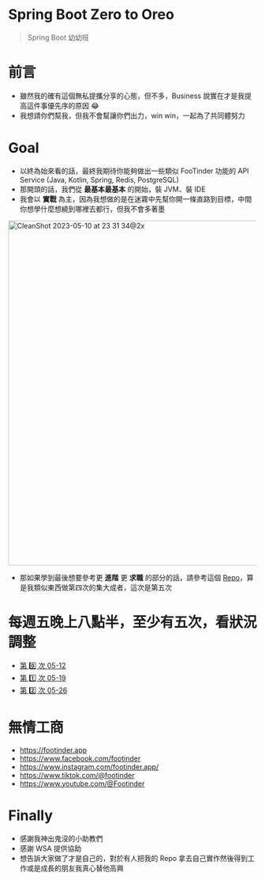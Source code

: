 # Spring Boot Zero to Oreo
> Spring Boot 幼幼班

# 前言
* 雖然我的確有這個無私提攜分享的心態，但不多，Business 說實在才是我提高這件事優先序的原因 😂
* 我想請你們幫我，但我不會幫讓你們出力，win win，一起為了共同體努力

# Goal
* 以終為始來看的話，最終我期待你能夠做出一些類似 FooTinder 功能的 API Service (Java, Kotlin, Spring, Redis, PostgreSQL)
* 那開頭的話，我們從 **最基本最基本** 的開始，裝 JVM、裝 IDE
* 我會以 **實戰** 為主，因為我想做的是在迷霧中先幫你開一條直路到目標，中間你想學什麼想繞到哪裡去都行，但我不會多著墨
<img width="698" alt="CleanShot 2023-05-10 at 23 31 34@2x" src="https://github.com/PureFuncInc/spring-boot-zero-to-oreo/assets/6296280/088a4c41-a828-4fb6-b6ff-4dd22c615159">

* 那如果學到最後想要參考更 **進階** 更 **求職** 的部分的話，請參考這個 [Repo](https://github.com/PureFuncInc/pure-backend-practice)，算是我類似東西做第四次的集大成者，這次是第五次

# 每週五晚上八點半，至少有五次，看狀況調整
* [第 0️⃣ 次 05-12](https://miro.com/app/board/uXjVMJXYaeQ=/?share_link_id=555873641409)
* [第 1️⃣ 次 05-19](https://miro.com/app/board/uXjVMHYVGLI=/?share_link_id=282914156887)
* [第 2️⃣ 次 05-26](https://miro.com/app/board/uXjVME04qk4=/?share_link_id=994248907426)

# 無情工商
* https://footinder.app
* https://www.facebook.com/footinder
* https://www.instagram.com/footinder.app/
* https://www.tiktok.com/@footinder
* https://www.youtube.com/@Footinder

# Finally
* 感謝我神出鬼沒的小助教們
* 感謝 WSA 提供協助
* 想告訴大家做了才是自己的，對於有人把我的 Repo 拿去自己實作然後得到工作或是成長的朋友我真心替他高興
